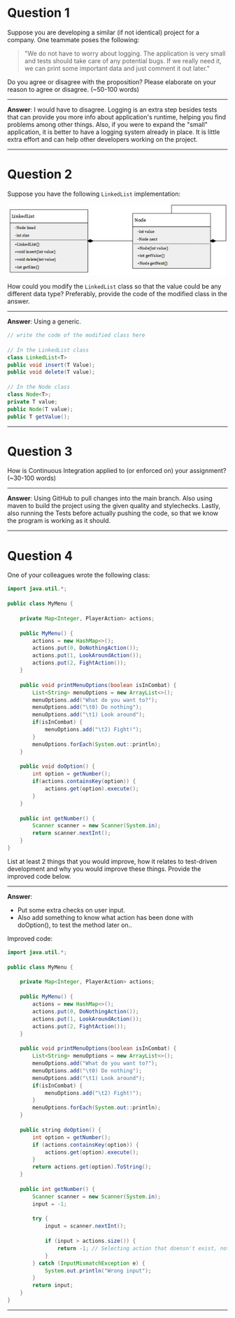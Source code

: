 # Question 1

Suppose you are developing a similar (if not identical) project for a company. One teammate poses the following:

> "We do not have to worry about logging. The application is very small and tests should take care of any potential bugs. If we really need it, we can print some important data and just comment it out later."

Do you agree or disagree with the proposition? Please elaborate on your reason to agree or disagree. (~50-100 words)

___

**Answer**: I would have to disagree. Logging is an extra step besides tests that can provide you more info about application's runtime, helping you find problems among other things. Also, if you were to expand the "small" application, it is better to have a logging system already in place. It is little extra effort and can help other developers working on the project.

___

# Question 2

Suppose you have the following `LinkedList` implementation:

![LinkedList](images/LinkedList.png)

How could you modify the `LinkedList` class so that the value could be any different data type? Preferably, provide the code of the modified class in the answer.
___

**Answer**: Using a generic.

```java
// write the code of the modified class here

// In the LinkedList class
class LinkedList<T>
public void insert(T Value);
public void delete(T value);

// In the Node class
class Node<T>;
private T value;
public Node(T value);
public T getValue();
```

___

# Question 3

How is Continuous Integration applied to (or enforced on) your assignment? (~30-100 words)

___

**Answer**: Using GitHub to pull changes into the main branch. Also using maven to build the project using the given quality and stylechecks. Lastly, also running the Tests before actually pushing the code, so that we know the program is working as it should.

___

# Question 4

One of your colleagues wrote the following class:

```java
import java.util.*;

public class MyMenu {

    private Map<Integer, PlayerAction> actions;

    public MyMenu() {
        actions = new HashMap<>();
        actions.put(0, DoNothingAction());
        actions.put(1, LookAroundAction());
        actions.put(2, FightAction());
    }

    public void printMenuOptions(boolean isInCombat) {
        List<String> menuOptions = new ArrayList<>();
        menuOptions.add("What do you want to?");
        menuOptions.add("\t0) Do nothing");
        menuOptions.add("\t1) Look around");
        if(isInCombat) {
            menuOptions.add("\t2) Fight!");
        }
        menuOptions.forEach(System.out::println);
    }

    public void doOption() {
        int option = getNumber();
        if(actions.containsKey(option)) {
            actions.get(option).execute();
        }
    }

    public int getNumber() {
        Scanner scanner = new Scanner(System.in);
        return scanner.nextInt();
    }
}
```
List at least 2 things that you would improve, how it relates to test-driven development and why you would improve these things. Provide the improved code below.

___

**Answer**:

- Put some extra checks on user input. 
- Also add something to know what action has been done with doOption(), to test the method later on..

Improved code:

```java
import java.util.*;

public class MyMenu {

    private Map<Integer, PlayerAction> actions;

    public MyMenu() {
        actions = new HashMap<>();
        actions.put(0, DoNothingAction());
        actions.put(1, LookAroundAction());
        actions.put(2, FightAction());
    }

    public void printMenuOptions(boolean isInCombat) {
        List<String> menuOptions = new ArrayList<>();
        menuOptions.add("What do you want to?");
        menuOptions.add("\t0) Do nothing");
        menuOptions.add("\t1) Look around");
        if(isInCombat) {
            menuOptions.add("\t2) Fight!");
        }
        menuOptions.forEach(System.out::println);
    }

    public string doOption() {
        int option = getNumber();
        if (actions.containsKey(option)) {
            actions.get(option).execute();
        }
        return actions.get(option).ToString();
    }

    public int getNumber() {
        Scanner scanner = new Scanner(System.in);
        input = -1;

        try {
            input = scanner.nextInt();
            
            if (input > actions.size()) {
                return -1; // Selecting action that doensn't exist, not good..
            }
        } catch (InputMismatchException e) {
            System.out.println("Wrong input");
        }
        return input;
    }
}
```
___